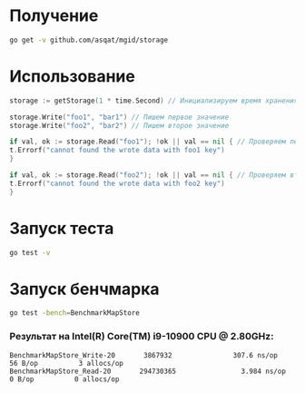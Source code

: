 
# Получение 
```bash
go get -v github.com/asqat/mgid/storage
```

# Использование
```go
storage := getStorage(1 * time.Second) // Инициализируем время хранения 1 секунда

storage.Write("foo1", "bar1") // Пишем первое значение
storage.Write("foo2", "bar2") // Пишем второе значение

if val, ok := storage.Read("foo1"); !ok || val == nil { // Проверяем первое значение
t.Errorf("cannot found the wrote data with foo1 key")
}

if val, ok := storage.Read("foo2"); !ok || val == nil { // Проверяем второе значение
t.Errorf("cannot found the wrote data with foo2 key")
}
```

# Запуск теста
```bash
go test -v
```

# Запуск бенчмарка

```bash
go test -bench=BenchmarkMapStore
```

### Результат на Intel(R) Core(TM) i9-10900 CPU @ 2.80GHz:
```
BenchmarkMapStore_Write-20       3867932               307.6 ns/op            56 B/op          3 allocs/op
BenchmarkMapStore_Read-20       294730365                3.984 ns/op           0 B/op          0 allocs/op
```